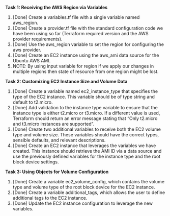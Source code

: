 **Task 1: Receiving the AWS Region via Variables**
1. [Done] Create a variables.tf file with a single variable named aws_region.
2. [Done] Create a provider.tf file with the standard configuration code we have been using so far (Terraform required version and the AWS provider requirements).
3. [Done] Use the aws_region variable to set the region for configuring the aws provider.
4. [Done] Create an EC2 instance using the aws_ami data source for the Ubuntu AWS AMI.
5. NOTE: By using input variable for region if we apply our changes in multiple regions then state of resource from one region might be lost.

**Task 2: Customizing EC2 Instance Size and Volume Data**
1. [Done] Create a variable named ec2_instance_type that specifies the type of the EC2 instance. This variable should be of type string and default to t2.micro.
2. [Done] Add validation to the instance type variable to ensure that the instance type is either t2.micro or t3.micro. If a different value is used, Terraform should return an error message stating that “Only t2.micro and t3.micro instances are supported”.
3. [Done] Create two additional variables to receive both the EC2 volume type and volume size. These variables should have the correct types, sensible defaults, and relevant descriptions.
4. [Done] Create an EC2 instance that leverages the variables we have created. This instance should retrieve the AMI ID via a data source and use the previously defined variables for the instance type and the root block device settings.

**Task 3: Using Objects for Volume Configuration**
1. [Done] Create a variable ec2_volume_config, which contains the volume type and volume type of the root block device for the EC2 instance.
2. [Done] Create a variable additional_tags, which allows the user to define additional tags to the EC2 instance.
3. [Done] Update the EC2 instance configuration to leverage the new variables.

